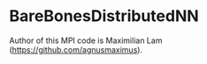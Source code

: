 # BareBonesDistributedNN
Author of this MPI code is Maximilian Lam (https://github.com/agnusmaximus).
